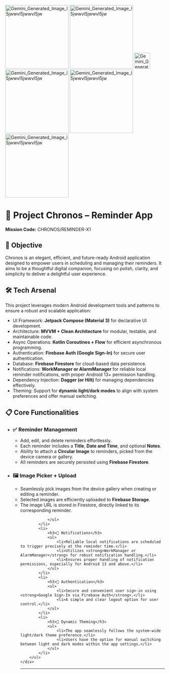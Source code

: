 <!DOCTYPE html>
<html lang="en">
<head>
    <meta charset="UTF-8">
    <meta name="viewport" content="width=device-width, initial-scale=1.0">
   
   </head>
<body>
    <div class="logo-container">

  <img width="200" height="200" alt="Gemini_Generated_Image_l5jwwvl5jwwvl5jw" src="https://github.com/user-attachments/assets/faa035f1-c911-4e70-8b5e-d3ef7ae3ab5f" 
        />
        <img height="200" alt="Gemini_Generated_Image_l5jwwvl5jwwvl5jw" src="https://github.com/user-attachments/assets/6578cf6a-20e1-4b4d-b885-d5dd6923dc6f" 
        />
        <img  height="50" alt="Gemini_Generated_Image_l5jwwvl5jwwvl5jw" src="https://github.com/user-attachments/assets/b41f6aa6-a136-48ea-b6a6-7da0293ab665" 
        />
        <img  height="200" alt="Gemini_Generated_Image_l5jwwvl5jwwvl5jw" src="https://github.com/user-attachments/assets/e0e868a5-507a-4c11-aa2b-d9c206c40938" 
        />
        <img  height="200" alt="Gemini_Generated_Image_l5jwwvl5jwwvl5jw" src="https://github.com/user-attachments/assets/c6866397-318a-4c83-8ead-fb7e1333475d" 
        />
        <img  height="200" alt="Gemini_Generated_Image_l5jwwvl5jwwvl5jw" src="https://github.com/user-attachments/assets/e0e868a5-507a-4c11-aa2b-d9c206c40938" 
        />
  </div>


   <h1>🚀 Project Chronos – Reminder App</h1>
    <p>
        <strong>Mission Code:</strong> CHRONOS/REMINDER-X1<br>
    </p>

   <div class="section">
        <h2>🧠 Objective</h2>
        <p>
            Chronos is an elegant, efficient, and future-ready Android application designed to empower users in scheduling and managing their reminders. It aims to be a thoughtful digital companion, focusing on polish, clarity, and simplicity to deliver a delightful user experience.
        </p>
    </div>

   <div class="section">
        <h2>🛠 Tech Arsenal</h2>
        <p>This project leverages modern Android development tools and patterns to ensure a robust and scalable application:</p>
        <ul>
            <li><span class="badge badge-green">UI Framework:</span> <strong>Jetpack Compose (Material 3)</strong> for declarative UI development.</li>
            <li><span class="badge badge-blue">Architecture:</span> <strong>MVVM + Clean Architecture</strong> for modular, testable, and maintainable code.</li>
            <li><span class="badge badge-purple">Async Operations:</span> <strong>Kotlin Coroutines + Flow</strong> for efficient asynchronous programming.</li>
            <li><span class="badge badge-orange">Authentication:</span> <strong>Firebase Auth (Google Sign-In)</strong> for secure user authentication.</li>
            <li><span class="badge badge-green">Database:</span> <strong>Firebase Firestore</strong> for cloud-based data persistence.</li>
            <li><span class="badge badge-blue">Notifications:</span> <strong>WorkManager or AlarmManager</strong> for reliable local reminder notifications, with proper Android 13+ permission handling.</li>
            <li><span class="badge badge-purple">Dependency Injection:</span> <strong>Dagger (or Hilt)</strong> for managing dependencies effectively.</li>
            <li><span class="badge badge-orange">Theming:</span> Support for <strong>dynamic light/dark modes</strong> to align with system preferences and offer manual switching.</li>
        </ul>
    </div>

  <div class="section">
        <h2>📋 Core Functionalities</h2>
        <ul>
            <li>
                <h3>✅ Reminder Management</h3>
                <ul>
                    <li>Add, edit, and delete reminders effortlessly.</li>
                    <li>Each reminder includes a <strong>Title</strong>, <strong>Date and Time</strong>, and optional <strong>Notes</strong>.</li>
                    <li>Ability to attach a <strong>Circular Image</strong> to reminders, picked from the device camera or gallery.</li>
                    <li>All reminders are securely persisted using <strong>Firebase Firestore</strong>.</li>
                </ul>
            </li>
            <li>
                <h3>🖼️ Image Picker + Upload</h3>
                <ul>
                    <li>Seamlessly pick images from the device gallery when creating or editing a reminder.</li>
                    <li>Selected images are efficiently uploaded to <strong>Firebase Storage</strong>.</li>
                    <li>The image URL is stored in Firestore, directly linked to its corresponding reminder.</li>
                  
                </ul>
            </li>
            <li>
                <h3>🔔 Notifications</h3>
                <ul>
                    <li>Reliable local notifications are scheduled to trigger precisely at the reminder time.</li>
                    <li>Utilizes <strong>WorkManager or AlarmManager</strong> for robust notification handling.</li>
                    <li>Ensures proper handling of notification permissions, especially for Android 13 and above.</li>
                </ul>
            </li>
            <li>
                <h3>👤 Authentication</h3>
                <ul>
                    <li>Secure and convenient user sign-in using <strong>Google Sign-In via Firebase Auth</strong>.</li>
                    <li>A simple and clear logout option for user control.</li>
                </ul>
            </li>
            <li>
                <h3>🎨 Dynamic Theming</h3>
                <ul>
                    <li>The app seamlessly follows the system-wide light/dark theme preference.</li>
                    <li>Users have the option for manual switching between light and dark modes within the app settings.</li>
                </ul>
            </li>
        </ul>
    </div>


   <hr>
  
</body>
</html>
